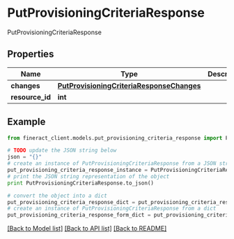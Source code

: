 # PutProvisioningCriteriaResponse

PutProvisioningCriteriaResponse

## Properties

Name | Type | Description | Notes
------------ | ------------- | ------------- | -------------
**changes** | [**PutProvisioningCriteriaResponseChanges**](PutProvisioningCriteriaResponseChanges.md) |  | [optional] 
**resource_id** | **int** |  | [optional] 

## Example

```python
from fineract_client.models.put_provisioning_criteria_response import PutProvisioningCriteriaResponse

# TODO update the JSON string below
json = "{}"
# create an instance of PutProvisioningCriteriaResponse from a JSON string
put_provisioning_criteria_response_instance = PutProvisioningCriteriaResponse.from_json(json)
# print the JSON string representation of the object
print PutProvisioningCriteriaResponse.to_json()

# convert the object into a dict
put_provisioning_criteria_response_dict = put_provisioning_criteria_response_instance.to_dict()
# create an instance of PutProvisioningCriteriaResponse from a dict
put_provisioning_criteria_response_form_dict = put_provisioning_criteria_response.from_dict(put_provisioning_criteria_response_dict)
```
[[Back to Model list]](../README.md#documentation-for-models) [[Back to API list]](../README.md#documentation-for-api-endpoints) [[Back to README]](../README.md)


